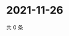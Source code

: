 # 2021-11-26

共 0 条

<!-- BEGIN WEIBO -->
<!-- 最后更新时间 Fri Nov 26 2021 20:01:31 GMT+0800 (China Standard Time) -->

<!-- END WEIBO -->
